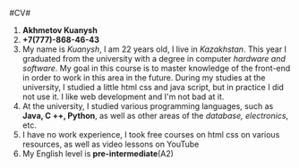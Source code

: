 #CV#

1. **Akhmetov Kuanysh**
2. **+7(777)-868-46-43** 
3. My name is *Kuanysh*, I am 22 years old, I live in *Kazakhstan*. This year I graduated from the university with a degree in computer *hardware and software*. My goal in this course is to master knowledge of the front-end in order to work in this area in the future. During my studies at the university, I studied a little html css and java script, but in practice I did not use it. I like web development and I'm not bad at it.
4. At the university, I studied various programming languages, such as **Java, C ++, Python**, as well as other areas of the *database, electronics*, etc.
5. I have no work experience, I took free courses on html css on various resources, as well as video lessons on YouTube
6. My English level is **pre-intermediate**(A2)
